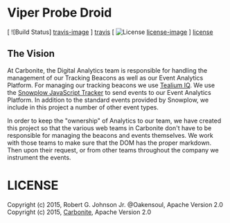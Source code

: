 # Viper Probe Droid
[ ![Build Status] [travis-image] ] [travis]
[ ![License] [license-image] ] [license]

## The Vision
At Carbonite, the Digital Analytics team is responsible for handling the
management of our Tracking Beacons as well as our Event Analytics Platform. For
managing our tracking beacons we use [Tealium IQ](http://tealium.com). We use
the [Snowplow JavaScript Tracker](https://github.com/snowplow/snowplow-javascript-tracker)
to send events to our Event Analytics Platform. In addition to the standard
events provided by Snowplow, we include in this project a number of other
event types.

In order to keep the "ownership" of Analytics to our team, we have created this
project so that the various web teams in Carbonite don't have to be responsible
for managing the beacons and events themselves. We work with those teams to
make sure that the DOM has the proper markdown. Then upon their request, or
from other teams throughout the company we instrument the events.

# LICENSE
Copyright (c) 2015, Robert G. Johnson Jr. @Oakensoul, Apache Version 2.0
Copyright (c) 2015, [Carbonite](http://www.carbonite.com), Apache Version 2.0

[travis]: http://travis-ci.org/carbonite-analytics/viper-probe-droid
[travis-image]: https://travis-ci.org/carbonite-analytics/viper-probe-droid.png?branch=master

[license]: http://opensource.org/licenses/Apache-2.0
[license-image]: https://img.shields.io/hexpm/l/plug.svg
